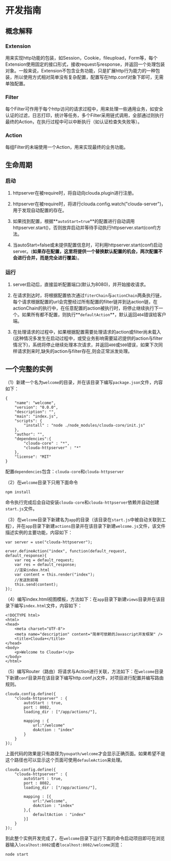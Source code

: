# 开发指南


## 概念解释

### Extension

用来实现http功能的包装，如Session，Cookie，fileupload，Form等，每个Extension使用固定的接口形式，接收request与response，并返回一个处理包装对象。一般来说，Extension不包含业务功能，只是扩展http行为能力的一种包装，所以使用方式相对简单没有复杂配置，配置写在http.conf对象下即可，无需单独配置。

### Filter

每个Filter可作用于每个http访问的请求过程中，用来处理一些通用业务，如安全认证的过滤，日志打印，统计等任务，多个Filter采用链式调用，全部通过则执行最终的Action，在执行过程中可以中断执行（如认证检查失失败等）。

### Action

每组Filter的未端使用一个Action，用来实现最终的业务功能。


## 生命周期

### 启动

1. httpserver在被require时，将自动向clouda.plugin进行注册。

2. httpserver在被require时，将进行clouda.config.watch("clouda-server")，用于发现自动配置的存在。

3. 如果找到配置，根据**`autoStart=true`**的配置进行自动调用httpserver.start()，否则放弃启动并等待手动执行httpserver.start(conf)方法。

4. 当autoStart=false或未提供配置信息时，可利用httpserver.start(conf)启动server。(**如果存在配置，这里将提供一个替换默认配置的机会，两次配置不会进行合并，而是完全进行覆盖**)。


### 运行

1. server启动后，直接监听配置端口(默认为8080)，并开始接收请求。

2. 在请求到达时，将根据配置依次通过`fiterChain`与`actionChain`两条执行链，每个请求根据配置的url会完整经过所有配置的filter链并到达action链，在actionChain的执行中，在任意配置的action被执行时，将停止继续执行下一个。如果所有都不配置，则执行**`defaultAction`**，默认返回`404`错误给客户端。

3. 在处理请求的过程中，如果根据配置需要处理请求的action或filter尚未载入(这种情况多发生在启动过程中，或受业务影响需要延迟提供的action与filter情况下)，系统将停止继续处理本次请求，并返回`400`或`500`错误，如果下次同样请求到来时,缺失的action与filter存在,则会正常派发处理。


## 一个完整的实例

（1）新建一个名为`welcome`的目录，并在该目录下编写`package.json`文件，内容如下：

	{
    	"name": "welcome",
    	"version": "0.0.0",
    	"description": "",
    	"main": "index.js",
    	"scripts": {
        	"install" : "node ./node_modules/clouda-core/init.js"
    	},
    	"author": "",
    	"dependencies":{
        	"clouda-core" : "*",
        	"clouda-httpserver" : "*"
    	},
    	"license": "MIT"
	} 
	
配置`dependencies`包含：`clouda-core`和`clouda-httpserver`
	
（2）在`welcome`目录下只用下面命令

	npm install
	
命令执行完成后会自动安装`clouda-core`和`clouda-httpserver`依赖并自动创建`start.js`文件。
	
（3）在`welcome`目录下新建名为`app`的目录（该目录在`start.js`中被自动关联到工程），并在`app`目录下新建`actions`目录并在该目录下新建`welcome.js`文件，该文件描述实例的主要功能，内容如下：

	var server = use("clouda-httpserver");
	
	erver.defineAction("index", function(default_request, default_response){
		var req = default_request;
		var res = default_response;
		//渲染index.html
		var content = this.render("index");
		//发送到前端
		this.send(content);
	});
	
（4）编写index.html视图模板，方法如下：在`app`目录下新建`views`目录并在该目录下编写`index.html`文件，内容如下：

	<!DOCTYPE html>
	<html>
	<head>
		<meta charset="UTF-8">
		<meta name="description" content="简单可依赖的Javascript开发框架" />
		<title>Clouda+</title>
	</head>
	<body>
		<p>Welcome to Clouda+!</p>
	</body>
	</html>
	
（5）编写Router（路由）将请求与Action进行关联，方法如下：在`welcome`目录下新建`conf`目录并在该目录下编写http.conf.js文件，对项目进行配置并编写路由规则。

	clouda.config.define({
		"clouda-httpserver" : {
			autoStart : true,
			port : 8082,
			loading_dir : ["/app/actions/"],
			
			mapping : {
				url:"/welcome"
				doAction : "index"
			}
		}
	});
	
上面代码的效果是只有路径为`youpath/welcome`才会显示正确页面。如果希望不是这个路径也可以显示这个页面可使用`defauleAction`来处理。

	clouda.config.define({
		"clouda-httpserver" : {
			autoStart : true,
			port : 8082,
			loading_dir : ["/app/actions/"],
			
			mapping : [{
				url:"/welcome",
				doAction : "index"
			},{
				defaultAction : "index"
			}]
		}
	});
	
到此整个实例开发完成了，在`welcome`目录下运行下面的命令启动项目即可在浏览器输入`localhost:8082`或者`localhost:8082/welcome`浏览：

	node start
	

	